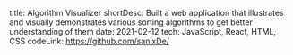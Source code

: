 title: Algorithm Visualizer
shortDesc: Built a web application that illustrates and visually demonstrates various sorting algorithms to get better understanding of them
date: 2021-02-12
tech: JavaScript, React, HTML, CSS
codeLink: https://github.com/sanixDe/
